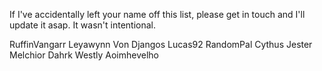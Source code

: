 If I've accidentally left your name off this list, please get in touch and I'll update it asap. It wasn't intentional. 

RuffinVangarr
Leyawynn
Von Djangos
Lucas92
RandomPal
Cythus
Jester
Melchior Dahrk
Westly
Aoimhevelho